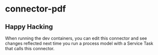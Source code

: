 # connector-pdf


## Happy Hacking

When running the dev containers, you can edit this connector and see
changes reflected next time you run a process model with a Service Task
that calls this connector.
